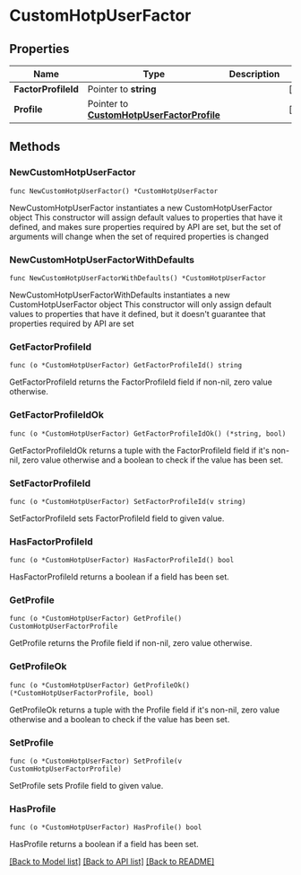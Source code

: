 # CustomHotpUserFactor

## Properties

Name | Type | Description | Notes
------------ | ------------- | ------------- | -------------
**FactorProfileId** | Pointer to **string** |  | [optional] 
**Profile** | Pointer to [**CustomHotpUserFactorProfile**](CustomHotpUserFactorProfile.md) |  | [optional] 

## Methods

### NewCustomHotpUserFactor

`func NewCustomHotpUserFactor() *CustomHotpUserFactor`

NewCustomHotpUserFactor instantiates a new CustomHotpUserFactor object
This constructor will assign default values to properties that have it defined,
and makes sure properties required by API are set, but the set of arguments
will change when the set of required properties is changed

### NewCustomHotpUserFactorWithDefaults

`func NewCustomHotpUserFactorWithDefaults() *CustomHotpUserFactor`

NewCustomHotpUserFactorWithDefaults instantiates a new CustomHotpUserFactor object
This constructor will only assign default values to properties that have it defined,
but it doesn't guarantee that properties required by API are set

### GetFactorProfileId

`func (o *CustomHotpUserFactor) GetFactorProfileId() string`

GetFactorProfileId returns the FactorProfileId field if non-nil, zero value otherwise.

### GetFactorProfileIdOk

`func (o *CustomHotpUserFactor) GetFactorProfileIdOk() (*string, bool)`

GetFactorProfileIdOk returns a tuple with the FactorProfileId field if it's non-nil, zero value otherwise
and a boolean to check if the value has been set.

### SetFactorProfileId

`func (o *CustomHotpUserFactor) SetFactorProfileId(v string)`

SetFactorProfileId sets FactorProfileId field to given value.

### HasFactorProfileId

`func (o *CustomHotpUserFactor) HasFactorProfileId() bool`

HasFactorProfileId returns a boolean if a field has been set.

### GetProfile

`func (o *CustomHotpUserFactor) GetProfile() CustomHotpUserFactorProfile`

GetProfile returns the Profile field if non-nil, zero value otherwise.

### GetProfileOk

`func (o *CustomHotpUserFactor) GetProfileOk() (*CustomHotpUserFactorProfile, bool)`

GetProfileOk returns a tuple with the Profile field if it's non-nil, zero value otherwise
and a boolean to check if the value has been set.

### SetProfile

`func (o *CustomHotpUserFactor) SetProfile(v CustomHotpUserFactorProfile)`

SetProfile sets Profile field to given value.

### HasProfile

`func (o *CustomHotpUserFactor) HasProfile() bool`

HasProfile returns a boolean if a field has been set.


[[Back to Model list]](../README.md#documentation-for-models) [[Back to API list]](../README.md#documentation-for-api-endpoints) [[Back to README]](../README.md)


